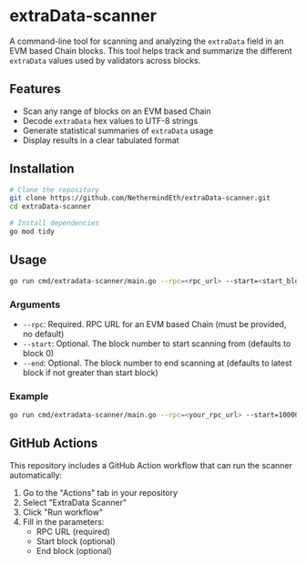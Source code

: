 # extraData-scanner

A command-line tool for scanning and analyzing the `extraData` field in an EVM based Chain blocks. This tool helps track and summarize the different `extraData` values used by validators across blocks.

## Features

- Scan any range of blocks on an EVM based Chain
- Decode `extraData` hex values to UTF-8 strings
- Generate statistical summaries of `extraData` usage
- Display results in a clear tabulated format

## Installation

```bash
# Clone the repository
git clone https://github.com/NethermindEth/extraData-scanner.git
cd extraData-scanner

# Install dependencies
go mod tidy
```

## Usage

```bash
go run cmd/extradata-scanner/main.go --rpc=<rpc_url> --start=<start_block> [--end=<end_block>] 
```

### Arguments

- `--rpc`: Required. RPC URL for an EVM based Chain (must be provided, no default)
- `--start`: Optional. The block number to start scanning from (defaults to block 0)
- `--end`: Optional. The block number to end scanning at (defaults to latest block if not greater than start block)

### Example

```bash
go run cmd/extradata-scanner/main.go --rpc=<your_rpc_url> --start=1000000 --end=1000100
```

## GitHub Actions

This repository includes a GitHub Action workflow that can run the scanner automatically:

1. Go to the "Actions" tab in your repository
2. Select "ExtraData Scanner"
3. Click "Run workflow"
4. Fill in the parameters:
   - RPC URL (required)
   - Start block (optional)
   - End block (optional)

